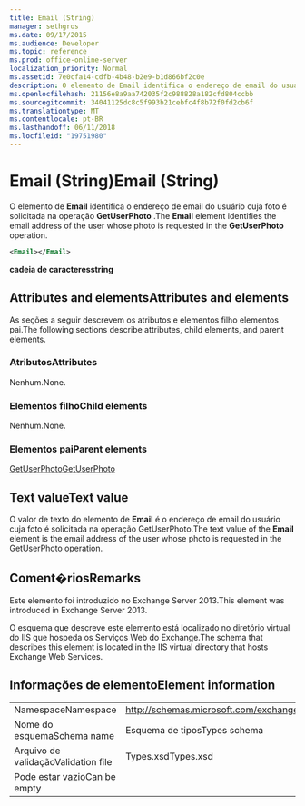 ```yaml
---
title: Email (String)
manager: sethgros
ms.date: 09/17/2015
ms.audience: Developer
ms.topic: reference
ms.prod: office-online-server
localization_priority: Normal
ms.assetid: 7e0cfa14-cdfb-4b48-b2e9-b1d866bf2c0e
description: O elemento de Email identifica o endereço de email do usuário cuja foto é solicitada na operação GetUserPhoto.
ms.openlocfilehash: 21156e8a9aa742035f2c988828a182cfd804ccbb
ms.sourcegitcommit: 34041125dc8c5f993b21cebfc4f8b72f0fd2cb6f
ms.translationtype: MT
ms.contentlocale: pt-BR
ms.lasthandoff: 06/11/2018
ms.locfileid: "19751980"
---
```

# <a name="email-string"></a><span data-ttu-id="5ff78-103">Email (String)</span><span class="sxs-lookup"><span data-stu-id="5ff78-103">Email (String)</span></span>

<span data-ttu-id="5ff78-104">O elemento de **Email** identifica o endereço de email do usuário cuja foto é solicitada na operação **GetUserPhoto** .</span><span class="sxs-lookup"><span data-stu-id="5ff78-104">The **Email** element identifies the email address of the user whose photo is requested in the **GetUserPhoto** operation.</span></span> 
  
```XML
<Email></Email>
```

 <span data-ttu-id="5ff78-105">**cadeia de caracteres**</span><span class="sxs-lookup"><span data-stu-id="5ff78-105">**string**</span></span>
## <a name="attributes-and-elements"></a><span data-ttu-id="5ff78-106">Attributes and elements</span><span class="sxs-lookup"><span data-stu-id="5ff78-106">Attributes and elements</span></span>

<span data-ttu-id="5ff78-107">As seções a seguir descrevem os atributos e elementos filho elementos pai.</span><span class="sxs-lookup"><span data-stu-id="5ff78-107">The following sections describe attributes, child elements, and parent elements.</span></span>
  
### <a name="attributes"></a><span data-ttu-id="5ff78-108">Atributos</span><span class="sxs-lookup"><span data-stu-id="5ff78-108">Attributes</span></span>

<span data-ttu-id="5ff78-109">Nenhum.</span><span class="sxs-lookup"><span data-stu-id="5ff78-109">None.</span></span>
  
### <a name="child-elements"></a><span data-ttu-id="5ff78-110">Elementos filho</span><span class="sxs-lookup"><span data-stu-id="5ff78-110">Child elements</span></span>

<span data-ttu-id="5ff78-111">Nenhum.</span><span class="sxs-lookup"><span data-stu-id="5ff78-111">None.</span></span>
  
### <a name="parent-elements"></a><span data-ttu-id="5ff78-112">Elementos pai</span><span class="sxs-lookup"><span data-stu-id="5ff78-112">Parent elements</span></span>

[<span data-ttu-id="5ff78-113">GetUserPhoto</span><span class="sxs-lookup"><span data-stu-id="5ff78-113">GetUserPhoto</span></span>](getuserphoto.md)
  
## <a name="text-value"></a><span data-ttu-id="5ff78-114">Text value</span><span class="sxs-lookup"><span data-stu-id="5ff78-114">Text value</span></span>

<span data-ttu-id="5ff78-115">O valor de texto do elemento de **Email** é o endereço de email do usuário cuja foto é solicitada na operação GetUserPhoto.</span><span class="sxs-lookup"><span data-stu-id="5ff78-115">The text value of the **Email** element is the email address of the user whose photo is requested in the GetUserPhoto operation.</span></span> 
  
## <a name="remarks"></a><span data-ttu-id="5ff78-116">Coment�rios</span><span class="sxs-lookup"><span data-stu-id="5ff78-116">Remarks</span></span>

<span data-ttu-id="5ff78-117">Este elemento foi introduzido no Exchange Server 2013.</span><span class="sxs-lookup"><span data-stu-id="5ff78-117">This element was introduced in Exchange Server 2013.</span></span>
  
<span data-ttu-id="5ff78-118">O esquema que descreve este elemento está localizado no diretório virtual do IIS que hospeda os Serviços Web do Exchange.</span><span class="sxs-lookup"><span data-stu-id="5ff78-118">The schema that describes this element is located in the IIS virtual directory that hosts Exchange Web Services.</span></span>
  
## <a name="element-information"></a><span data-ttu-id="5ff78-119">Informações de elemento</span><span class="sxs-lookup"><span data-stu-id="5ff78-119">Element information</span></span>

|||
|:-----|:-----|
|<span data-ttu-id="5ff78-120">Namespace</span><span class="sxs-lookup"><span data-stu-id="5ff78-120">Namespace</span></span>  <br/> |http://schemas.microsoft.com/exchange/services/2006/types  <br/> |
|<span data-ttu-id="5ff78-121">Nome do esquema</span><span class="sxs-lookup"><span data-stu-id="5ff78-121">Schema name</span></span>  <br/> |<span data-ttu-id="5ff78-122">Esquema de tipos</span><span class="sxs-lookup"><span data-stu-id="5ff78-122">Types schema</span></span>  <br/> |
|<span data-ttu-id="5ff78-123">Arquivo de validação</span><span class="sxs-lookup"><span data-stu-id="5ff78-123">Validation file</span></span>  <br/> |<span data-ttu-id="5ff78-124">Types.xsd</span><span class="sxs-lookup"><span data-stu-id="5ff78-124">Types.xsd</span></span>  <br/> |
|<span data-ttu-id="5ff78-125">Pode estar vazio</span><span class="sxs-lookup"><span data-stu-id="5ff78-125">Can be empty</span></span>  <br/> ||
   

